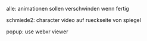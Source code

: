 alle: animationen sollen verschwinden wenn fertig

schmiede2: character video auf rueckseite von spiegel

popup: use webxr viewer
